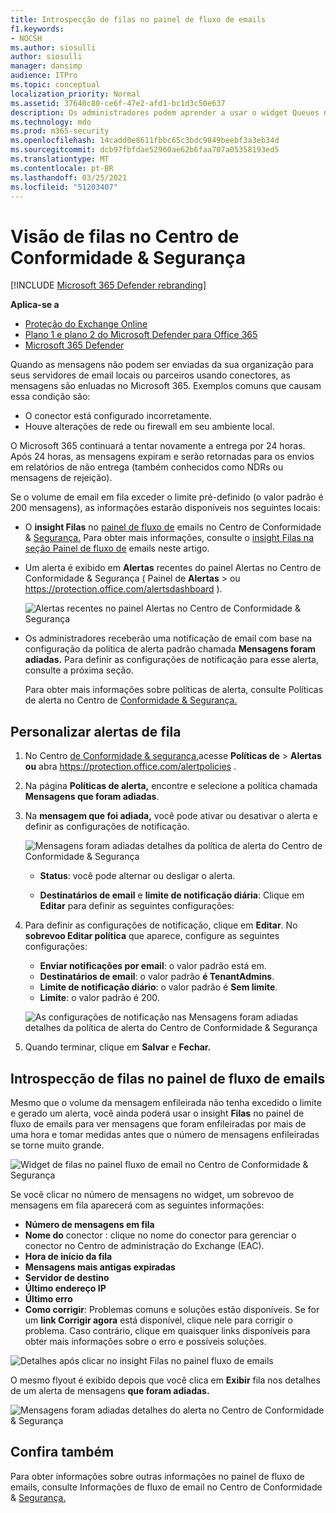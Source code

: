 ```yaml
---
title: Introspecção de filas no painel de fluxo de emails
f1.keywords:
- NOCSH
ms.author: siosulli
author: siosulli
manager: dansimp
audience: ITPro
ms.topic: conceptual
localization_priority: Normal
ms.assetid: 37640c80-ce6f-47e2-afd1-bc1d3c50e637
description: Os administradores podem aprender a usar o widget Queues no painel de fluxo de email no Centro de Conformidade de Segurança & para monitorar o fluxo de emails malsucedido para suas organizações locais ou parceiras por meio de conectores de saída.
ms.technology: mdo
ms.prod: m365-security
ms.openlocfilehash: 14cadd0e8611fbbc65c3bdc9849beebf3a3eb34d
ms.sourcegitcommit: dcb97fbfdae52960ae62b6faa707a05358193ed5
ms.translationtype: MT
ms.contentlocale: pt-BR
ms.lasthandoff: 03/25/2021
ms.locfileid: "51203407"
---
```

# <a name="queues-insight-in-the-security--compliance-center"></a>Visão de filas no Centro de Conformidade & Segurança

[!INCLUDE [Microsoft 365 Defender rebranding](../includes/microsoft-defender-for-office.md)]

**Aplica-se a**
- [Proteção do Exchange Online](exchange-online-protection-overview.md)
- [Plano 1 e plano 2 do Microsoft Defender para Office 365](defender-for-office-365.md)
- [Microsoft 365 Defender](../defender/microsoft-365-defender.md)

Quando as mensagens não podem ser enviadas da sua organização para seus servidores de email locais ou parceiros usando conectores, as mensagens são enluadas no Microsoft 365. Exemplos comuns que causam essa condição são:

- O conector está configurado incorretamente.
- Houve alterações de rede ou firewall em seu ambiente local.

O Microsoft 365 continuará a tentar novamente a entrega por 24 horas. Após 24 horas, as mensagens expiram e serão retornadas para os envios em relatórios de não entrega (também conhecidos como NDRs ou mensagens de rejeição).

Se o volume de email em fila exceder o limite pré-definido (o valor padrão é 200 mensagens), as informações estarão disponíveis nos seguintes locais:

- O **insight Filas** no [painel de fluxo de](mail-flow-insights-v2.md) emails no Centro de Conformidade & [Segurança.](https://protection.office.com) Para obter mais informações, consulte o [insight Filas na seção Painel de fluxo de](#queues-insight-in-the-mail-flow-dashboard) emails neste artigo.

- Um alerta é exibido em **Alertas** recentes do painel Alertas no Centro de Conformidade & Segurança [(](https://protection.office.com) Painel de **Alertas** \>  ou <https://protection.office.com/alertsdashboard> ).

  ![Alertas recentes no painel Alertas no Centro de Conformidade & Segurança](../../media/mfi-queued-messages-alert.png)

- Os administradores receberão uma notificação de email com base na configuração da política de alerta padrão chamada **Mensagens foram adiadas.** Para definir as configurações de notificação para esse alerta, consulte a próxima seção.

  Para obter mais informações sobre políticas de alerta, consulte Políticas de alerta no Centro de [Conformidade & Segurança.](../../compliance/alert-policies.md)

## <a name="customize-queue-alerts"></a>Personalizar alertas de fila

1. No Centro [de Conformidade & segurança,](https://protection.office.com)acesse **Políticas de** \> **Alertas ou** abra <https://protection.office.com/alertpolicies> .

2. Na página **Políticas de alerta,** encontre e selecione a política chamada **Mensagens que foram adiadas**.

3. Na **mensagem que foi adiada,** você pode ativar ou desativar o alerta e definir as configurações de notificação.

   ![Mensagens foram adiadas detalhes da política de alerta do Centro de Conformidade & Segurança](../../media/mfi-queued-messages-alert-policy.png)

   - **Status**: você pode alternar ou desligar o alerta.

   - **Destinatários de email** e **limite de notificação diária**: Clique em **Editar** para definir as seguintes configurações:

4. Para definir as configurações de notificação, clique em **Editar**. No **sobrevoo Editar política** que aparece, configure as seguintes configurações:

   - **Enviar notificações por email**: o valor padrão está em.
   - **Destinatários de email**: o valor padrão **é TenantAdmins**.
   - **Limite de notificação diário**: o valor padrão é **Sem limite**.
   - **Limite**: o valor padrão é 200.

   ![As configurações de notificação nas Mensagens foram adiadas detalhes da política de alerta do Centro de Conformidade & Segurança](../../media/mfi-queued-messages-alert-policy-notification-settings.png)

5. Quando terminar, clique em **Salvar** e **Fechar.**

## <a name="queues-insight-in-the-mail-flow-dashboard"></a>Introspecção de filas no painel de fluxo de emails

Mesmo que o volume da mensagem enfileirada não tenha excedido o limite e [](mail-flow-insights-v2.md) gerado um alerta, você ainda poderá usar o insight **Filas** no painel de fluxo de emails para ver mensagens que foram enfileiradas por mais de uma hora e tomar medidas antes que o número de mensagens enfileiradas se torne muito grande.

![Widget de filas no painel fluxo de email no Centro de Conformidade & Segurança](../../media/mfi-queues-widget.png)

Se você clicar no número de  mensagens no widget, um sobrevoo de mensagens em fila aparecerá com as seguintes informações:

- **Número de mensagens em fila**
- **Nome do** conector : clique no nome do conector para gerenciar o conector no Centro de administração do Exchange (EAC).
- **Hora de início da fila**
- **Mensagens mais antigas expiradas**
- **Servidor de destino**
- **Último endereço IP**
- **Último erro**
- **Como corrigir**: Problemas comuns e soluções estão disponíveis. Se for um **link Corrigir agora** está disponível, clique nele para corrigir o problema. Caso contrário, clique em quaisquer links disponíveis para obter mais informações sobre o erro e possíveis soluções.

![Detalhes após clicar no insight Filas no painel fluxo de emails](../../media/mfi-queues-details.png)

O mesmo flyout é exibido depois que você clica em **Exibir** fila nos detalhes de um alerta de mensagens **que foram adiadas.**

![Mensagens foram adiadas detalhes do alerta no Centro de Conformidade & Segurança](../../media/mfi-queued-messages-alert-details.png)

## <a name="see-also"></a>Confira também

Para obter informações sobre outras informações no painel de fluxo de emails, consulte Informações de fluxo de email no Centro de Conformidade & [Segurança.](mail-flow-insights-v2.md)
